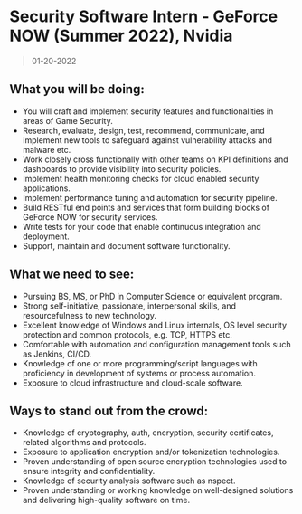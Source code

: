 # Security Software Intern - GeForce NOW (Summer 2022), Nvidia

> 01-20-2022

## What you will be doing:

- You will craft and implement security features and functionalities in areas of Game Security.
- Research, evaluate, design, test, recommend, communicate, and implement new tools to safeguard against vulnerability attacks and malware etc.
- Work closely cross functionally with other teams on KPI definitions and dashboards to provide visibility into security policies.
- Implement health monitoring checks for cloud enabled security applications.
- Implement performance tuning and automation for security pipeline.
- Build RESTful end points and services that form building blocks of GeForce NOW for security services.
- Write tests for your code that enable continuous integration and deployment.
- Support, maintain and document software functionality.

## What we need to see:

- Pursuing BS, MS, or PhD in Computer Science or equivalent program.
- Strong self-initiative, passionate, interpersonal skills, and resourcefulness to new technology.
- Excellent knowledge of Windows and Linux internals, OS level security protection and common protocols, e.g. TCP, HTTPS etc.
- Comfortable with automation and configuration management tools such as Jenkins, CI/CD.
- Knowledge of one or more programming/script languages with proficiency in development of systems or process automation.
- Exposure to cloud infrastructure and cloud-scale software.

## Ways to stand out from the crowd:

- Knowledge of cryptography, auth, encryption, security certificates, related algorithms and protocols.
- Exposure to application encryption and/or tokenization technologies.
- Proven understanding of open source encryption technologies used to ensure integrity and confidentiality.
- Knowledge of security analysis software such as nspect.
- Proven understanding or working knowledge on well-designed solutions and delivering high-quality software on time.

